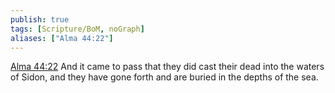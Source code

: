 ```yaml
---
publish: true
tags: [Scripture/BoM, noGraph]
aliases: ["Alma 44:22"]
---
```

[Alma 44:22](https://churchofjesuschrist.org/study/scriptures/bofm/alma/44?lang=eng&id=p22#p22) And it came to pass that they did cast their dead into the waters of Sidon, and they have gone forth and are buried in the depths of the sea.

